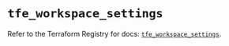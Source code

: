# `tfe_workspace_settings`

Refer to the Terraform Registry for docs: [`tfe_workspace_settings`](https://registry.terraform.io/providers/hashicorp/tfe/0.61.0/docs/resources/workspace_settings).
